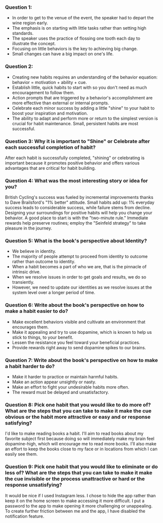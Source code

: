 ### Question 1:

* In order to get to the venue of the event, the speaker had to depart the wine region early.
* The emphasis is on starting with little tasks rather than setting high standards.
* The speaker uses the practice of flossing one tooth each day to illustrate the concept.
* Focusing on little behaviors is the key to achieving big change.
* Small changes can have a big impact on one's life.

### Question 2:

* Creating new habits requires an understanding of the behavior equation: behavior = motivation + ability + cue.
* Establish little, quick habits to start with so you don't need as much encouragement to follow them.
* Action prompts that are triggered by a behavior's accomplishment are more effective than external or internal prompts.
* Celebrate each minor success by adding a little "shine" to your habit to boost your inspiration and motivation.
* The ability to adapt and perform more or return to the simplest version is crucial for habit maintenance. Small, persistent habits are most successful.

### Question 3: Why it is important to "Shine" or Celebrate after each successful completion of habit?

After each habit is successfully completed, "shining" or celebrating is important because it promotes positive behavior and offers various advantages that are critical for habit building.

### Question 4: What was the most interesting story or idea for you?

British Cycling's success was fueled by incremental improvements thanks to Dave Brailsford's "1% better" attitude. Small habits add up: 1% everyday success leads to considerable success, while failure stems from decline. Designing your surroundings for positive habits will help you change your behavior. A good place to start is with the "two-minute rule." Immediate rewards help preserve routines; employ the "Seinfeld strategy" to take pleasure in the journey.

### Question 5: What is the book's perspective about Identity?
* We believe in identity.
* The majority of people attempt to proceed from identity to outcome rather than outcome to identity.
* When a habit becomes a part of who we are, that is the pinnacle of intrinsic drive.
* When we resolve issues in order to get goals and results, we do so transiently.
* However, we need to update our identities as we resolve issues at the system level over a longer period of time.

### Question 6: Write about the book's perspective on how to make a habit easier to do?
* Make excellent behaviors visible and cultivate an environment that encourages them.
* Make it appealing and try to use dopamine, which is known to help us stick to things, to your benefit.
* Lessen the resistance you feel toward your beneficial practices.
* Provide rewards right away to send dopamine spikes to our brains.

### Question 7: Write about the book's perspective on how to make a habit harder to do?
* Make it harder to practice or maintain harmful habits.
* Make an action appear unsightly or nasty.
* Make an effort to fight your undesirable habits more often.
* The reward must be delayed and unsatisfactory.

### Question 8: Pick one habit that you would like to do more of? What are the steps that you can take to make it make the cue obvious or the habit more attractive or easy and or response satisfying?
I'd like to make reading books a habit.
I'll aim to read books about my favorite subject first because doing so will immediately make my brain feel dopamine-high, which will encourage me to read more books.
I'll also make an effort to keep the books close to my face or in locations from which I can easily see them.

### Question 9: Pick one habit that you would like to eliminate or do less of? What are the steps that you can take to make it make the cue invisible or the process unattractive or hard or the response unsatisfying?
It would be nice if I used Instagram less.
I chose to hide the app rather than keep it on the home screen to make accessing it more difficult.
I put a password to the app to make opening it more challenging or unappealing.
To create further friction between me and the app, I have disabled the notification feature.
